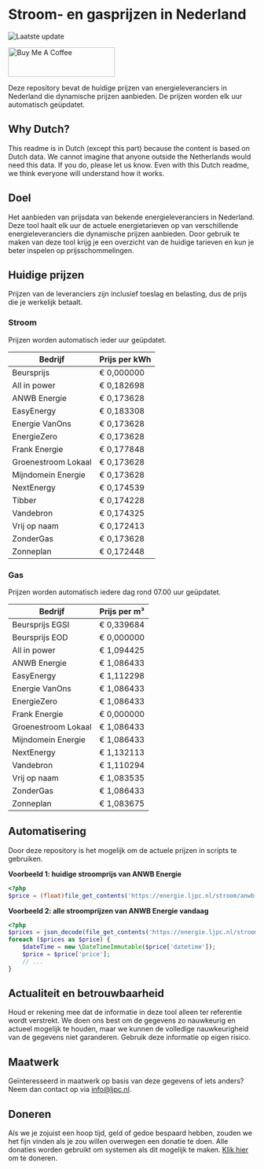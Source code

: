 # Stroom- en gasprijzen in Nederland

![Laatste update](https://img.shields.io/badge/laatste%20update-2023--12--29%2000%3A00%20CET-brightgreen)

<a href="https://www.buymeacoffee.com/Lars-" target="_blank"><img src="https://cdn.buymeacoffee.com/buttons/v2/default-orange.png" alt="Buy Me A Coffee" height="60" style="height: 60px !important;width: 217px !important;" ></a>

Deze repository bevat de huidige prijzen van energieleveranciers in Nederland die dynamische prijzen aanbieden. De prijzen worden elk uur automatisch geüpdatet.

## Why Dutch?

This readme is in Dutch (except this part) because the content is based on Dutch data. We cannot imagine that anyone outside the Netherlands would need this data. If you do, please let us know. Even with this Dutch readme, we think
everyone will understand how it works.

## Doel

Het aanbieden van prijsdata van bekende energieleveranciers in Nederland. Deze tool haalt elk uur de actuele energietarieven op van verschillende energieleveranciers die dynamische prijzen aanbieden. Door gebruik te maken van deze tool
krijg je een overzicht van de huidige tarieven en kun je beter inspelen op prijsschommelingen.

## Huidige prijzen

Prijzen van de leveranciers zijn inclusief toeslag en belasting, dus de prijs die je werkelijk betaalt.

### Stroom

Prijzen worden automatisch ieder uur geüpdatet.

 Bedrijf | Prijs per kWh 
---------|---------------
Beursprijs | € 0,000000
All in power | € 0,182698
ANWB Energie | € 0,173628
EasyEnergy | € 0,183308
Energie VanOns | € 0,173628
EnergieZero | € 0,173628
Frank Energie | € 0,177848
Groenestroom Lokaal | € 0,173628
Mijndomein Energie | € 0,173628
NextEnergy | € 0,174539
Tibber | € 0,174228
Vandebron | € 0,174325
Vrij op naam | € 0,172413
ZonderGas | € 0,173628
Zonneplan | € 0,172448


### Gas

Prijzen worden automatisch iedere dag rond 07.00 uur geüpdatet.

 Bedrijf | Prijs per m³ 
---------|--------------
Beursprijs EGSI | € 0,339684
Beursprijs EOD | € 0,000000
All in power | € 1,094425
ANWB Energie | € 1,086433
EasyEnergy | € 1,112298
Energie VanOns | € 1,086433
EnergieZero | € 1,086433
Frank Energie | € 0,000000
Groenestroom Lokaal | € 1,086433
Mijndomein Energie | € 1,086433
NextEnergy | € 1,132113
Vandebron | € 1,110294
Vrij op naam | € 1,083535
ZonderGas | € 1,086433
Zonneplan | € 1,083675


## Automatisering

Door deze repository is het mogelijk om de actuele prijzen in scripts te gebruiken.

**Voorbeeld 1: huidige stroomprijs van ANWB Energie**

```php
<?php
$price = (float)file_get_contents('https://energie.ljpc.nl/stroom/anwb-energie-nu.txt');

```

**Voorbeeld 2: alle stroomprijzen van ANWB Energie vandaag**

```php
<?php
$prices = json_decode(file_get_contents('https://energie.ljpc.nl/stroom/all-in-power-vandaag.json'),true);
foreach ($prices as $price) {
    $dateTime = new \DateTimeImmutable($price['datetime']);
    $price = $price['price'];
    // ...
}
```

## Actualiteit en betrouwbaarheid

Houd er rekening mee dat de informatie in deze tool alleen ter referentie wordt verstrekt. We doen ons best om de gegevens zo nauwkeurig en actueel mogelijk te houden, maar we kunnen de volledige nauwkeurigheid van de gegevens niet
garanderen. Gebruik deze informatie op eigen risico.

## Maatwerk

Geïnteresseerd in maatwerk op basis van deze gegevens of iets anders? Neem dan contact op
via [info@ljpc.nl](mailto:info@ljpc.nl?subject=Energie%20prijzen).

## Doneren

Als we je zojuist een hoop tijd, geld of gedoe bespaard hebben, zouden we het fijn vinden als je zou willen overwegen een
donatie te doen. Alle donaties worden gebruikt om systemen als dit mogelijk te
maken. [Klik hier](https://www.buymeacoffee.com/Lars-) om te doneren.
